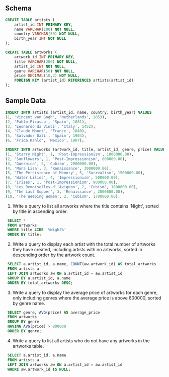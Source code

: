 ## Schema

```sql
CREATE TABLE artists (
    artist_id INT PRIMARY KEY,
    name VARCHAR(100) NOT NULL,
    country VARCHAR(50) NOT NULL,
    birth_year INT NOT NULL
);

CREATE TABLE artworks (
    artwork_id INT PRIMARY KEY,
    title VARCHAR(200) NOT NULL,
    artist_id INT NOT NULL,
    genre VARCHAR(50) NOT NULL,
    price DECIMAL(10,2) NOT NULL,
    FOREIGN KEY (artist_id) REFERENCES artists(artist_id)
);
```

## Sample Data

```sql
INSERT INTO artists (artist_id, name, country, birth_year) VALUES
(1, 'Vincent van Gogh', 'Netherlands', 1853),
(2, 'Pablo Picasso', 'Spain', 1881),
(3, 'Leonardo da Vinci', 'Italy', 1452),
(4, 'Claude Monet', 'France', 1840),
(5, 'Salvador Dalí', 'Spain', 1904),
(6, 'Frida Kahlo', 'Mexico', 1907);

INSERT INTO artworks (artwork_id, title, artist_id, genre, price) VALUES
(1, 'Starry Night', 1, 'Post-Impressionism', 1000000.00),
(2, 'Sunflowers', 1, 'Post-Impressionism', 800000.00),
(3, 'Guernica', 2, 'Cubism', 2000000.00),
(4, 'Mona Lisa', 3, 'Renaissance', 3000000.00),
(5, 'The Persistence of Memory', 5, 'Surrealism', 1500000.00),
(6, 'Water Lilies', 4, 'Impressionism', 500000.00),
(7, 'Irises', 1, 'Post-Impressionism', 900000.00),
(8, 'Les Demoiselles d''Avignon', 2, 'Cubism', 1800000.00),
(9, 'The Last Supper', 3, 'Renaissance', 2800000.00),
(10, 'The Weeping Woman', 2, 'Cubism', 1700000.00);
```

1.  Write a query to list all artworks where the title contains 'Night', sorted by title in ascending order.

```sql
 SELECT *
 FROM artworks
 WHERE title LIKE '%Night%'
 ORDER BY title;
```

2.  Write a query to display each artist with the total number of artworks they have created, including artists with no artworks, sorted in descending order by the artwork count.

```sql
 SELECT a.artist_id, a.name, COUNT(aw.artwork_id) AS total_artworks
 FROM artists a
 LEFT JOIN artworks aw ON a.artist_id = aw.artist_id
 GROUP BY a.artist_id, a.name
 ORDER BY total_artworks DESC;


```

3.  Write a query to display the average price of artworks for each genre, only including genres where the average price is above 800000, sorted by genre name.

```sql
 SELECT genre, AVG(price) AS average_price
 FROM artworks
 GROUP BY genre
 HAVING AVG(price) > 800000
 ORDER BY genre;
```

4.  Write a query to list all artists who do not have any artworks in the artworks table.

```sql
 SELECT a.artist_id, a.name
 FROM artists a
 LEFT JOIN artworks aw ON a.artist_id = aw.artist_id
 WHERE aw.artwork_id IS NULL;

```
